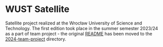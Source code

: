 # WUST Satellite

Satellite project realized at the Wrocław University of Science and
Technology. The first edition took place in the summer semester 2023/24 as a
part of team project - the original [README](2024-team-project/README.md)
has been moved to the [2024-team-project](2024-team-project) directory.

